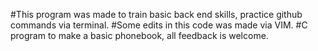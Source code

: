 #This program was made to train basic back end skills, practice github commands via terminal.
#Some edits in this code was made via VIM.
#C program to make a basic phonebook, all feedback is welcome.


